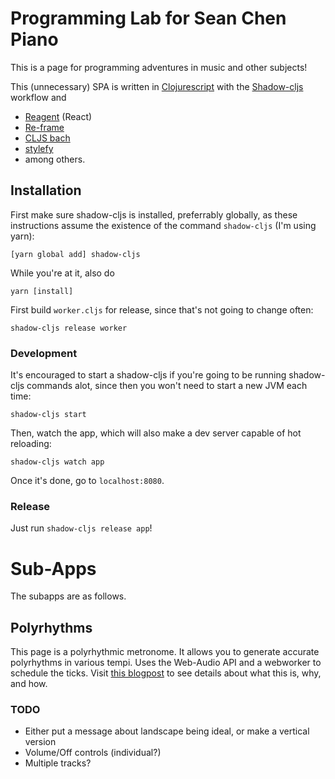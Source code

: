 # Programming Lab for Sean Chen Piano

This is a page for programming adventures in music and other subjects!

This (unnecessary) SPA is written in [Clojurescript](https://github.com/clojure/clojurescript) with the [Shadow-cljs](http://shadow-cljs.org/) workflow and
- [Reagent](https://github.com/reagent-project/reagent) (React)
- [Re-frame](https://github.com/Day8/re-frame)
- [CLJS bach](https://github.com/ctford/cljs-bach)
- [stylefy](https://github.com/Jarzka/stylefy)
- among others.

## Installation

First make sure shadow-cljs is installed, preferrably globally, as these instructions assume the existence of the command `shadow-cljs` (I'm using yarn):
```
[yarn global add] shadow-cljs
```
While you're at it, also do
```
yarn [install]
```

First build `worker.cljs` for release, since that's not going to change often:
```
shadow-cljs release worker
```

### Development
It's encouraged to start a shadow-cljs if you're going to be running shadow-cljs commands alot, since then you won't need to start a new JVM each time:
```
shadow-cljs start
```
Then, watch the app, which will also make a dev server capable of hot reloading:
```
shadow-cljs watch app
```
Once it's done, go to `localhost:8080`.

### Release
Just run `shadow-cljs release app`!

# Sub-Apps
The subapps are as follows.

## Polyrhythms

This page is a polyrhythmic metronome. It allows you to generate accurate polyrhythms in various tempi. Uses the Web-Audio API and a webworker to schedule the ticks.
Visit [this blogpost](https://www.seanchenpiano.com/pianonotes/2019/06/07/polyrhythms-and-introducing-labs-seanchenpiano-com) to see details about what this is, why, and how.

### TODO
* Either put a message about landscape being ideal, or make a vertical version
* Volume/Off controls (individual?)
* Multiple tracks?
